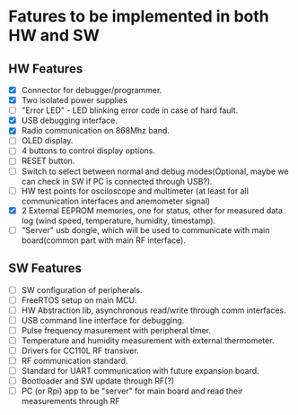 # Fatures to be implemented in both HW and SW

## HW Features

- [x] Connector for debugger/programmer.
- [x] Two isolated power supplies
- [ ] "Error LED" - LED blinking error code in case of hard fault.
- [x] USB debugging interface.
- [x] Radio communication on 868Mhz band.
- [ ] OLED display.
- [ ] 4 buttons to control display options.
- [ ] RESET button.
- [ ] Switch to select between normal and debug modes(Optional, maybe we can check in SW if PC is connected through USB?).
- [ ] HW test points for osciloscope and multimeter (at least for all communication interfaces and anemometer signal)
- [x] 2 External EEPROM memories, one for status, other for measured data log (wind speed, temperature, humidity, timestamp).
- [ ] "Server" usb dongle, which will be used to communicate with main board(common part with main RF interface).

## SW Features

- [ ] SW configuration of peripherals.
- [ ] FreeRTOS setup on main MCU.
- [ ] HW Abstraction lib, asynchronous read/write through comm interfaces.
- [ ] USB command line interface for debugging.
- [ ] Pulse frequency masurement with peripheral timer.
- [ ] Temperature and humidity measurement with external thermometer.
- [ ] Drivers for CC110L RF transiver.
- [ ] RF communication standard.
- [ ] Standard for UART communication with future expansion board.
- [ ] Bootloader and SW update through RF(?)
- [ ] PC (or Rpi) app to be "server" for main board and read their measurements through RF
